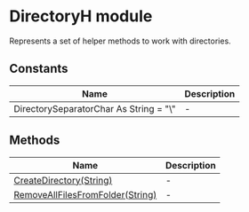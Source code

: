 # DirectoryH module

Represents a set of helper methods to work with directories.

## Constants

|Name|Description|
|-|-|
|DirectorySeparatorChar As String = "\\"|-|

## Methods

|Name|Description|
|-|-|
|[CreateDirectory(String)](./CreateDirectory.md)|-|
|[RemoveAllFilesFromFolder(String)](./RemoveAllFilesFromFolder.md)|-|
